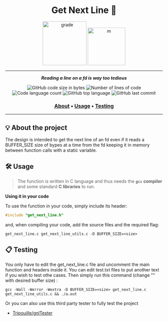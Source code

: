 <h1 align="center">
	Get Next Line 📖
</h1>

<p align="center">
  <img src="https://i.imgur.com/U7aswVo.png" width="140" alt="grade" />
  <img src="https://i.imgur.com/Eg8m536.png" width="120" alt="m" />
</p>

---

<p align="center">
	<b><i>Reading a line on a fd is way too tedious</i></b><br>
</p>

<p align="center">
	<img alt="GitHub code size in bytes" src="https://img.shields.io/github/languages/code-size/PauloDavi/gnl_42?color=lightblue" />
	<img alt="Number of lines of code" src="https://img.shields.io/tokei/lines/github/PauloDavi/gnl_42?color=critical" />
	<img alt="Code language count" src="https://img.shields.io/github/languages/count/PauloDavi/gnl_42?color=yellow" />
	<img alt="GitHub top language" src="https://img.shields.io/github/languages/top/PauloDavi/gnl_42?color=blue" />
	<img alt="GitHub last commit" src="https://img.shields.io/github/last-commit/PauloDavi/gnl_42?color=green" />
</p>

<h3 align="center">
	<a href="#-about-the-project">About</a>
	<span> • </span>
	<a href="#%EF%B8%8F-usage">Usage</a>
	<span> • </span>
	<a href="#-testing">Testing</a>
</h3>

---

## 💡 About the project

The design is intended to get the next line of an fd even if it reads a BUFFER_SIZE size of bypes at a time from the fd keeping it in memory between function calls with a static variable.

## 🛠️ Usage

> The function is written in C language and thus needs the **`gcc` compiler** and some standard **C libraries** to run.

**Using it in your code**

To use the function in your code, simply include its header:

```C
#include "get_next_line.h"
```

and, when compiling your code, add the source files and the required flag:

```shell
get_next_line.c get_next_line_utils.c -D BUFFER_SIZE=<size>
```

## 📋 Testing

You only have to edit the get_next_line.c file and uncomment the main function and headers inside it.
You can edit test.txt files to put another text if you wish to test othe cases.
Then simply run this command (change "<size>" with desired buffer size) :

```shell
gcc -Wall -Werror -Wextra -D BUFFER_SIZE=<size> get_next_line.c get_next_line_utils.c && ./a.out
```

Or you can also use this third party tester to fully test the project

* [Tripouille/gnlTester](https://github.com/Tripouille/gnlTester)
